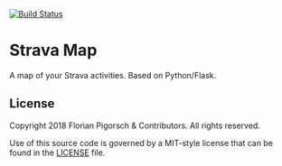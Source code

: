[![Build Status](https://travis-ci.org/flopp/strava-map.svg?branch=master)](https://travis-ci.org/flopp/strava-map)

# Strava Map
A map of your Strava activities. Based on Python/Flask.

## License
Copyright 2018 Florian Pigorsch & Contributors. All rights reserved.

Use of this source code is governed by a MIT-style license that can be found in the [LICENSE](https://github.com/flopp/strava-map/blob/master/LICENSE) file.
